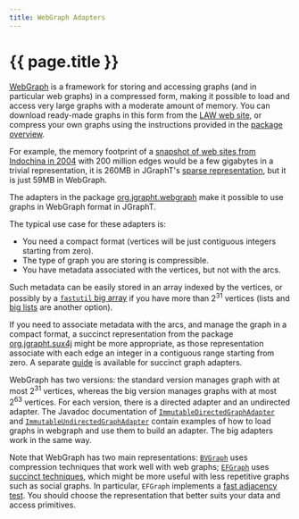 ```yaml
---
title: WebGraph Adapters
---
```


# {{ page.title }}

[WebGraph](https://webgraph.di.unimi.it/) is a framework for storing and
accessing graphs (and in particular web graphs) in a compressed form,
making it possible to load and access very large graphs with a moderate
amount of memory. You can download ready-made graphs in this form from the
[LAW web site](http://law.di.unimi.it/datasets.php), or compress your own
graphs using the instructions provided in the [package overview](https://webgraph.di.unimi.it/docs/).

For example, the memory footprint of a [snapshot of web sites from Indochina in 2004](http://law.di.unimi.it/webdata/indochina-2004/)
with 200 million edges would be a few gigabytes in a trivial representation, it is 260MB in JGraphT's
[sparse representation](https://jgrapht.org/javadoc/org.jgrapht.opt/org/jgrapht/opt/graph/sparse/SparseIntDirectedGraph.html),
but it is just 59MB in WebGraph.

The adapters in the package
[org.jgrapht.webgraph](https://jgrapht.org/javadoc/org.jgrapht.unimi.dsi/org/jgrapht/webgraph/package-summary.html)
make it possible to use graphs in WebGraph format in JGraphT.

The typical use case for these adapters is:

- You need a compact format (vertices will be just contiguous integers starting from zero).
- The type of graph you are storing is compressible.
- You have metadata associated with the vertices, but not with the arcs.

Such metadata can be easily stored in an array indexed by the vertices,
or possibly by a [`fastutil` big array](https://fastutil.di.unimi.it/docs/it/unimi/dsi/fastutil/BigArrays.html)
if you have more than 2<sup>31</sup> vertices (lists and [big lists](https://fastutil.di.unimi.it/docs/it/unimi/dsi/fastutil/BigList.html) are another option).

If you need to associate metadata with the arcs, and manage the graph in a
compact format, a succinct representation from the package
[org.jgrapht.sux4j](https://jgrapht.org/javadoc/org.jgrapht.unimi.dsi/org/jgrapht/sux4j/package-summary.html)
might be more appropriate, as those representation associate with
each edge an integer in a contiguous range starting from zero.
A separate [guide](Sux4JImplementations) is available for 
succinct graph adapters.

WebGraph has two versions: the standard version manages graph with
at most 2<sup>31</sup> vertices, whereas the big version manages graphs with
at most 2<sup>63</sup> vertices. For each version, there is a directed
adapter and an undirected adapter. The Javadoc documentation of
[`ImmutableDirectedGraphAdapter`](https://jgrapht.org/javadoc/org.jgrapht.unimi.dsi/org/jgrapht/webgraph/ImmutableDirectedGraphAdapter.html)
and [`ImmutableUndirectedGraphAdapter`](https://jgrapht.org/javadoc/org.jgrapht.unimi.dsi/org/jgrapht/webgraph/ImmutableUndirectedGraphAdapter.html)
contain examples of how to load graphs in webgraph and use them
to build an adapter. The big adapters work in the same way.

Note that WebGraph has two main representations:
[`BVGraph`](https://webgraph.di.unimi.it/docs/it/unimi/dsi/webgraph/BVGraph.html)
uses compression techniques that work well with web graphs;
[`EFGraph`](https://webgraph.di.unimi.it/docs/it/unimi/dsi/webgraph/EFGraph.html)
uses [succinct techniques](https://en.wikipedia.org/wiki/Succinct_data_structure), 
which might be more useful with less repetitive graphs such as social graphs. In particular, `EFGraph` implements a
[fast adjacency test](https://jgrapht.org/javadoc/org.jgrapht.core/org/jgrapht/Graph.html#containsEdge%28V,V%29).
You should choose the representation that better suits your data and access primitives.
